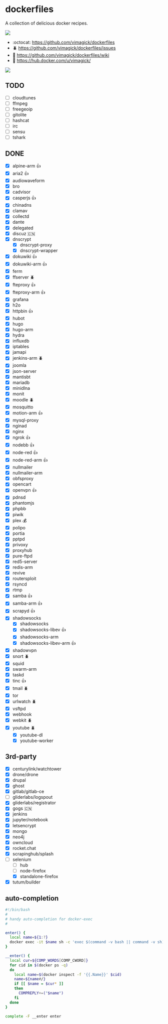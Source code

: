 dockerfiles
===========

A collection of delicious docker recipes.

[![](https://travis-ci.org/vimagick/dockerfiles.svg)](https://travis-ci.org/vimagick/dockerfiles)

- :octocat: <https://github.com/vimagick/dockerfiles>
- :beetle: <https://github.com/vimagick/dockerfiles/issues>
- :book: <https://github.com/vimagick/dockerfiles/wiki>
- :whale: <https://hub.docker.com/u/vimagick/>

[![](https://www.vultr.com/media/badge_onwhite.png)](https://www.vultr.com/?ref=6821947)

## TODO

- [ ] cloudtunes
- [ ] ffmpeg
- [ ] freegeoip
- [ ] gitolite
- [ ] hashcat
- [ ] irc
- [ ] sensu
- [ ] tshark

## DONE

- [x] alpine-arm :+1:
- [x] aria2 :+1:
- [x] audiowaveform
- [x] bro
- [x] cadvisor
- [x] casperjs :+1:
- [x] chinadns
- [x] clamav
- [x] collectd
- [x] dante
- [x] delegated
- [x] discuz :cn:
- [x] dnscrypt
    - [x] dnscrypt-proxy
    - [x] dnscrypt-wrapper
- [x] dokuwiki :+1:
- [x] dokuwiki-arm :+1:
- [x] ferm
- [x] ffserver :beetle:
- [x] fteproxy :+1:
- [x] fteproxy-arm :+1:
- [x] grafana
- [x] h2o
- [x] httpbin :+1:
- [x] hubot
- [x] hugo
- [x] hugo-arm
- [x] hydra
- [x] influxdb
- [x] iptables
- [x] jamapi
- [x] jenkins-arm :beetle:
- [x] joomla
- [x] json-server
- [x] mantisbt
- [x] mariadb
- [x] minidlna
- [x] monit
- [x] moodle :beetle:
- [x] mosquitto
- [x] motion-arm :+1:
- [x] mysql-proxy
- [x] nginad
- [x] nginx
- [x] ngrok :+1:
- [x] nodebb :+1:
- [x] node-red :+1:
- [x] node-red-arm :+1:
- [x] nullmailer
- [x] nullmailer-arm
- [x] obfsproxy
- [x] opencart
- [x] openvpn :+1:
- [x] pdnsd
- [x] phantomjs
- [x] phpbb
- [x] piwik
- [x] plex :moneybag:
- [x] polipo
- [x] portia
- [x] pptpd
- [x] privoxy
- [x] proxyhub
- [x] pure-ftpd
- [x] red5-server
- [x] redis-arm
- [x] revive
- [x] routersploit
- [x] rsyncd
- [x] rtmp
- [x] samba :+1:
- [x] samba-arm :+1:
- [x] scrapyd :+1:
- [x] shadowsocks
    - [x] shadowsocks
    - [x] shadowsocks-libev :+1:
    - [x] shadowsocks-arm
    - [x] shadowsocks-libev-arm :+1:
- [x] shadowvpn
- [x] snort :beetle:
- [x] squid
- [x] swarm-arm
- [x] taskd
- [x] tinc :+1:
- [x] tmail :beetle:
- [x] tor
- [x] urlwatch :beetle:
- [x] vsftpd
- [x] webhook
- [x] webkit :beetle:
- [x] youtube :beetle:
    - [x] youtube-dl
    - [x] youtube-worker

## 3rd-party

- [x] centurylink/watchtower
- [x] drone/drone
- [x] drupal
- [x] ghost
- [x] gitlab/gitlab-ce
- [ ] gliderlabs/logspout
- [x] gliderlabs/registrator
- [x] gogs :cn:
- [x] jenkins
- [x] jupyter/notebook
- [x] letsencrypt
- [x] mongo
- [x] neo4j
- [x] owncloud
- [x] rocket.chat
- [x] scrapinghub/splash
- [ ] selenium
    - [ ] hub
    - [ ] node-firefox
    - [x] standalone-firefox
- [x] tutum/builder

## auto-completion

```bash
#!/bin/bash
#
# handy auto-completion for docker-exec
#

enter() {
  local name=${1:?}
  docker exec -it $name sh -c 'exec $(command -v bash || command -v sh)'
}

__enter() {
  local cur=${COMP_WORDS[COMP_CWORD]}
  for cid in $(docker ps -q)
  do
    local name=$(docker inspect -f '{{.Name}}' $cid)
    name=${name#/}
    if [[ $name = $cur* ]]
    then
      COMPREPLY+=("$name")
    fi
  done
}

complete -F __enter enter
```
